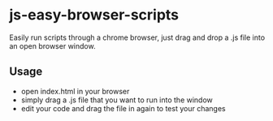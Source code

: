 js-easy-browser-scripts
=======================

Easily run scripts through a chrome browser, just drag and drop a .js file into an open browser window.

## Usage
 - open index.html in your browser
 - simply drag a .js file that you want to run into the window
 - edit your code and drag the file in again to test your changes